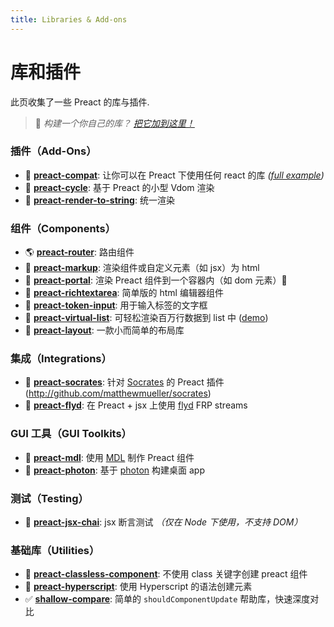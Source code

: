 ```yaml
---
title: Libraries & Add-ons
---
```


# 库和插件


此页收集了一些 Preact 的库与插件.
> :information_desk_person: _构建一个你自己的库？
> [把它加到这里！](https://github.com/preactjs/preact-www/blob/master/content/zh/about/libraries-addons.md)_


### 插件（Add-Ons）

- :raised_hands: [**preact-compat**](https://github.com/preactjs/preact-compat): 让你可以在 Preact 下使用任何 react 的库 *([full example](https://github.com/developit/preact-compat-example))*
- :repeat: [**preact-cycle**](https://github.com/developit/preact-cycle): 基于 Preact 的小型 Vdom 渲染
- :page_facing_up: [**preact-render-to-string**](https://github.com/preactjs/preact-render-to-string): 统一渲染


### 组件（Components）

- :earth_americas: [**preact-router**](https://github.com/preactjs/preact-router): 路由组件
- :bookmark_tabs: [**preact-markup**](https://github.com/developit/preact-markup): 渲染组件或自定义元素（如 jsx）为 html
- :satellite: [**preact-portal**](https://github.com/developit/preact-portal): 渲染 Preact 组件到一个容器内（如 dom 元素）:milky_way:
- :pencil: [**preact-richtextarea**](https://github.com/developit/preact-richtextarea): 简单版的 html 编辑器组件
- :bookmark: [**preact-token-input**](https://github.com/developit/preact-token-input): 用于输入标签的文字框
- :card_index: [**preact-virtual-list**](https://github.com/developit/preact-virtual-list): 可轻松渲染百万行数据到 list 中 ([demo](https://jsfiddle.net/developit/qqan9pdo/))
- :triangular_ruler: [**preact-layout**](https://download.github.io/preact-layout/): 一款小而简单的布局库


### 集成（Integrations）

- :thought_balloon: [**preact-socrates**](https://github.com/matthewmueller/preact-socrates): 针对 [Socrates](https://github.com/matthewmueller/socrates) 的 Preact 插件(http://github.com/matthewmueller/socrates)
- :rowboat: [**preact-flyd**](https://github.com/xialvjun/preact-flyd): 在 Preact + jsx 上使用 [flyd](https://github.com/paldepind/flyd) FRP streams


### GUI 工具（GUI Toolkits）

- :white_square_button: [**preact-mdl**](https://github.com/developit/preact-mdl): 使用 [MDL](https://getmdl.io) 制作 Preact 组件
- :rocket: [**preact-photon**](https://github.com/developit/preact-photon): 基于 [photon](http://photonkit.com) 构建桌面 app


### 测试（Testing）

- :microscope: [**preact-jsx-chai**](https://github.com/developit/preact-jsx-chai): jsx 断言测试 _（仅在 Node 下使用，不支持 DOM）_


### 基础库（Utilities）

- :tophat: [**preact-classless-component**](https://github.com/ld0rman/preact-classless-component): 不使用 class 关键字创建 preact 组件 
- :hammer: [**preact-hyperscript**](https://github.com/queckezz/preact-hyperscript): 使用 Hyperscript 的语法创建元素 
- :white_check_mark: [**shallow-compare**](https://github.com/tkh44/shallow-compare): 简单的 `shouldComponentUpdate` 帮助库，快速深度对比
